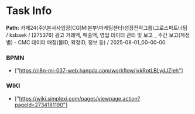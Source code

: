 # Task Info

**Path:** 카페24(주)\본사사업장\[CG]MI본부\마케팅센터\성장전략그룹\그로스파트너팀 / ksbaek / [275376] 광고 거래액, 매출액, 영업 데이터 관리 및 보고 _ 주간 보고(계정별) - CMC 데이터 매칭(몰ID, 확정ID, 정보 등) / 2025-08-01_00-00-00

### BPMN
- ["https://n8n-mi-037-web.hanpda.com/workflow/jxkRptLBLydJZjeh"]

### WIKI
- ["https://wiki.simplexi.com/pages/viewpage.action?pageId=2734181190"]

